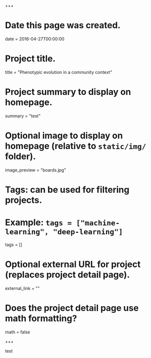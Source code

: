 +++
# Date this page was created.
date = 2016-04-27T00:00:00

# Project title.
title = "Phenotypic evolution in a community context"

# Project summary to display on homepage.
summary = "test"

# Optional image to display on homepage (relative to `static/img/` folder).
image_preview = "boards.jpg"

# Tags: can be used for filtering projects.
# Example: `tags = ["machine-learning", "deep-learning"]`
tags = []

# Optional external URL for project (replaces project detail page).
external_link = ""

# Does the project detail page use math formatting?
math = false

+++

test